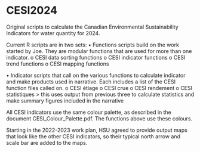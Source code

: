 # CESI2024
Original scripts to calculate the Canadian Environmental Sustainability Indicators for water quantity for 2024.

Current R scripts are in two sets: • Functions scripts build on the work started by Joe. They are modular functions that are used for more than one indicator. o CESI data sorting functions o CESI indicator functions o CESI trend functions o CESI mapping functions

• Indicator scripts that call on the various functions to calculate indicator and make products used in narrative. Each includes a list of the CESI function files called on. o CESI étiage o CESI crue o CESI rendement o CESI statistiques > this uses output from previous three to calculate statistics and make summary figures included in the narrative

All CESI indicators use the same colour palette, as described in the document CESI_Colour_Palette.pdf. The functions above use these colours.

Starting in the 2022-2023 work plan, HSU agreed to provide output maps that look like the other CESI indicators, so their typical north arrow and scale bar are added to the maps.
